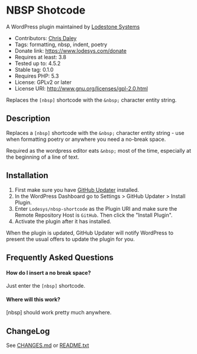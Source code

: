 # NBSP Shotcode

A WordPress plugin maintained by [Lodestone Systems](https://www.lodesys.com/)

* Contributors: [Chris Daley](https://www.lodesys.com/chris)
* Tags: formatting, nbsp, indent, poetry
* Donate link: https://www.lodesys.com/donate
* Requires at least: 3.8
* Tested up to: 4.5.2
* Stable tag: 0.1.0
* Requires PHP: 5.3
* License: GPLv2 or later
* License URI: http://www.gnu.org/licenses/gpl-2.0.html

Replaces the `[nbsp]` shortcode with the `&nbsp;` character entity string.


## Description

Replaces a `[nbsp]` shortcode with the `&nbsp;` character entity string - use when
formatting poetry or anywhere you need a no-break space.

Required as the wordpress editor eats `&nbsp;` most of the time, especially at
the beginning of a line of text.


## Installation

1. First make sure you have [GitHub Updater](https://github.com/afragen/github-updater) installed.
2. In the WordPress Dashboard go to Settings > GitHub Updater > Install Plugin.
3. Enter `Lodesys/nbsp-shortcode` as the Plugin URI and make sure the Remote Repository Host is `GitHub`. Then click the "Install Plugin".
4. Activate the plugin after it has installed.

When the plugin is updated, GitHub Updater will notify WordPress to present the usual offers to update the plugin for you.


## Frequently Asked Questions

#### How do I insert a no break space?

Just enter the `[nbsp]` shortcode.

#### Where will this work?

[nbsp] should work pretty much anywhere.


## ChangeLog

See [CHANGES.md](CHANGES.md) or [README.txt](README.txt)


